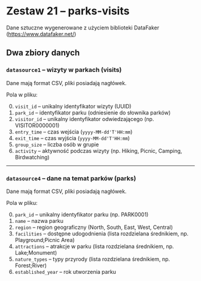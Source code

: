# Zestaw 21 – parks-visits

Dane sztuczne wygenerowane z użyciem biblioteki DataFaker (https://www.datafaker.net/)

## Dwa zbiory danych

### `datasource1` – wizyty w parkach (visits)

Dane mają format CSV, pliki posiadają nagłówek.

Pola w pliku:

0. `visit_id` – unikalny identyfikator wizyty (UUID)  
1. `park_id` – identyfikator parku (odniesienie do słownika parków)  
2. `visitor_id` – unikalny identyfikator odwiedzającego (np. VISITOR0000001)  
3. `entry_time` – czas wejścia (`yyyy-MM-dd'T'HH:mm`)  
4. `exit_time` – czas wyjścia (`yyyy-MM-dd'T'HH:mm`)  
5. `group_size` – liczba osób w grupie  
6. `activity` – aktywność podczas wizyty (np. Hiking, Picnic, Camping, Birdwatching)  

---

### `datasource4` – dane na temat parków (parks)

Dane mają format CSV, pliki posiadają nagłówek.

Pola w pliku:

0. `park_id` – unikalny identyfikator parku (np. PARK0001)  
1. `name` – nazwa parku  
2. `region` – region geograficzny (North, South, East, West, Central)  
3. `facilities` – dostępne udogodnienia (lista rozdzielana średnikiem, np. Playground;Picnic Area)  
4. `attractions` – atrakcje w parku (lista rozdzielana średnikiem, np. Lake;Monument)  
5. `nature_types` – typy przyrody (lista rozdzielana średnikiem, np. Forest;River)  
6. `established_year` – rok utworzenia parku  
